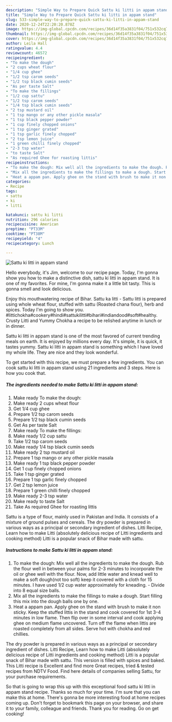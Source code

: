 ```yaml
---
description: "Simple Way to Prepare Quick Sattu ki litti in appam stand"
title: "Simple Way to Prepare Quick Sattu ki litti in appam stand"
slug: 533-simple-way-to-prepare-quick-sattu-ki-litti-in-appam-stand
date: 2020-12-24T22:20:20.878Z
image: https://img-global.cpcdn.com/recipes/36d14f35a3831f04/751x532cq70/sattu-ki-litti-in-appam-stand-recipe-main-photo.jpg
thumbnail: https://img-global.cpcdn.com/recipes/36d14f35a3831f04/751x532cq70/sattu-ki-litti-in-appam-stand-recipe-main-photo.jpg
cover: https://img-global.cpcdn.com/recipes/36d14f35a3831f04/751x532cq70/sattu-ki-litti-in-appam-stand-recipe-main-photo.jpg
author: Leila Hall
ratingvalue: 4.4
reviewcount: 46572
recipeingredient:
- "To make the dough"
- "2 cups wheat flour"
- "1/4 cup ghee"
- "1/2 tsp carom seeds"
- "1/2 tsp black cumin seeds"
- "As per taste Salt"
- "To make the fillings"
- "1/2 cup sattu"
- "1/2 tsp carom seeds"
- "1/4 tsp black cumin seeds"
- "2 tsp mustard oil"
- "1 tsp mango or any other pickle masala"
- "1 tsp black pepper powder"
- "1 cup finely chopped onions"
- "1 tsp ginger grated"
- "1 tsp garlic finely chopped"
- "2 tsp lemon juice"
- "1 green chilli finely chopped"
- "2-3 tsp water"
- "to taste Salt"
- "As required Ghee for roasting littis"
recipeinstructions:
- "To make the dough: Mix well all the ingredients to make the dough. Rub the flour well in between your palms for 2-3 minutes to incorporate the oil or ghee well with the flour. Now, add little water and knead well to make a soft dough(not too soft) keep it covered with a cloth for 15 minutes. I have used 1/2 cup water approximately for kneading. Divide into 8 equal size balls."
- "Mix all the ingredients to make the fillings to make a dough. Start filling this mix into the dough balls one by one."
- "Heat a appam pan. Apply ghee on the stand with brush to make it non sticky. Keep the stuffed littis in the stand and cook covered for 1st 3-4 minutes in low flame. Then flip over in some interval and cook applying ghee on medium flame uncovered. Turn off the flame when littis are roasted completely from all sides. Serve hot with chokha and red chillies."
categories:
- Recipe
tags:
- sattu
- ki
- litti

katakunci: sattu ki litti 
nutrition: 296 calories
recipecuisine: American
preptime: "PT33M"
cooktime: "PT38M"
recipeyield: "4"
recipecategory: Lunch

---
```



![Sattu ki litti in appam stand](https://img-global.cpcdn.com/recipes/36d14f35a3831f04/751x532cq70/sattu-ki-litti-in-appam-stand-recipe-main-photo.jpg)

Hello everybody, it's Jim, welcome to our recipe page. Today, I'm gonna show you how to make a distinctive dish, sattu ki litti in appam stand. It is one of my favorites. For mine, I'm gonna make it a little bit tasty. This is gonna smell and look delicious.

Enjoy this mouthwatering recipe of Bihar. Sattu ka litti - Sattu litti is prepared using whole wheat flour, stuffed with sattu (Roasted chana flour), herb and spices. Today I&#39;m going to show you. #littichokha#cookery#hindi#sattukilitti#bihari#indiandood#soft#healthy. Crusty Litti and Yummy Chokha a recipe to be relished anytime in lunch or in dinner.

Sattu ki litti in appam stand is one of the most favored of current trending meals on earth. It is enjoyed by millions every day. It's simple, it is quick, it tastes yummy. Sattu ki litti in appam stand is something which I have loved my whole life. They are nice and they look wonderful.


To get started with this recipe, we must prepare a few ingredients. You can cook sattu ki litti in appam stand using 21 ingredients and 3 steps. Here is how you cook that.

<!--inarticleads1-->

##### The ingredients needed to make Sattu ki litti in appam stand:

1. Make ready To make the dough:
1. Make ready 2 cups wheat flour
1. Get 1/4 cup ghee
1. Prepare 1/2 tsp carom seeds
1. Prepare 1/2 tsp black cumin seeds
1. Get As per taste Salt
1. Make ready To make the fillings:
1. Make ready 1/2 cup sattu
1. Take 1/2 tsp carom seeds
1. Make ready 1/4 tsp black cumin seeds
1. Make ready 2 tsp mustard oil
1. Prepare 1 tsp mango or any other pickle masala
1. Make ready 1 tsp black pepper powder
1. Get 1 cup finely chopped onions
1. Take 1 tsp ginger grated
1. Prepare 1 tsp garlic finely chopped
1. Get 2 tsp lemon juice
1. Prepare 1 green chilli finely chopped
1. Make ready 2-3 tsp water
1. Make ready to taste Salt
1. Take As required Ghee for roasting littis


Sattu is a type of flour, mainly used in Pakistan and India. It consists of a mixture of ground pulses and cereals. The dry powder is prepared in various ways as a principal or secondary ingredient of dishes. Litti Recipe, Learn how to make Litti (absolutely delicious recipe of Litti ingredients and cooking method) Litti is a popular snack of Bihar made with sattu. 

<!--inarticleads2-->

##### Instructions to make Sattu ki litti in appam stand:

1. To make the dough: Mix well all the ingredients to make the dough. Rub the flour well in between your palms for 2-3 minutes to incorporate the oil or ghee well with the flour. Now, add little water and knead well to make a soft dough(not too soft) keep it covered with a cloth for 15 minutes. I have used 1/2 cup water approximately for kneading. - Divide into 8 equal size balls.
1. Mix all the ingredients to make the fillings to make a dough. Start filling this mix into the dough balls one by one.
1. Heat a appam pan. Apply ghee on the stand with brush to make it non sticky. Keep the stuffed littis in the stand and cook covered for 1st 3-4 minutes in low flame. Then flip over in some interval and cook applying ghee on medium flame uncovered. Turn off the flame when littis are roasted completely from all sides. Serve hot with chokha and red chillies.


The dry powder is prepared in various ways as a principal or secondary ingredient of dishes. Litti Recipe, Learn how to make Litti (absolutely delicious recipe of Litti ingredients and cooking method) Litti is a popular snack of Bihar made with sattu. This version is filled with spices and baked. This Litti recipe is Excellent and find more Great recipes, tried &amp; tested recipes from NDTV Food. Find here details of companies selling Sattu, for your purchase requirements. 

So that is going to wrap this up with this exceptional food sattu ki litti in appam stand recipe. Thanks so much for your time. I'm sure that you can make this at home. There's gonna be more interesting food at home recipes coming up. Don't forget to bookmark this page on your browser, and share it to your family, colleague and friends. Thank you for reading. Go on get cooking!
